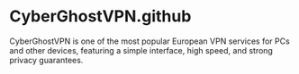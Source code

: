 # CyberGhostVPN.github
CyberGhostVPN is one of the most popular European VPN services for PCs and other devices, featuring a simple interface, high speed, and strong privacy guarantees.
